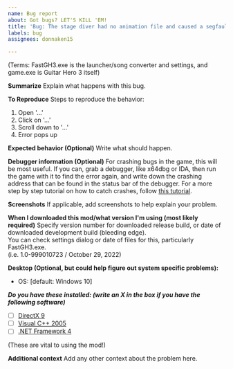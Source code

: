 ```yaml
---
name: Bug report
about: Got bugs? LET'S KILL 'EM!
title: 'Bug: The stage diver had no animation file and caused a segfault on my guitar'
labels: bug
assignees: donnaken15

---
```


(Terms: FastGH3.exe is the launcher/song converter and settings, and game.exe is Guitar Hero 3 itself)

**Summarize**
Explain what happens with this bug.


**To Reproduce**
Steps to reproduce the behavior:
1. Open '...'
2. Click on '...'
3. Scroll down to '...'
4. Error pops up

**Expected behavior (Optional)**
Write what should happen.


**Debugger information (Optional)**
For crashing bugs in the game, this will be most useful. If you can, grab a debugger, like x64dbg or IDA, then run the game with it to find the error again, and write down the crashing address that can be found in the status bar of the debugger.
For a more step by step tutorial on how to catch crashes, follow [this tutorial](https://ghwt.de/wiki/#/sdk/debuggingcrashes?id=debugging-crashes).


**Screenshots**
If applicable, add screenshots to help explain your problem.


**When I downloaded this mod/what version I'm using (most likely required)**
Specify version number for downloaded release build, or date of downloaded development build (bleeding edge).<br>
You can check settings dialog or date of files for this, particularly FastGH3.exe.<br>
(i.e. 1.0-999010723 / October 29, 2022)


**Desktop (Optional, but could help figure out system specific problems):**
 - OS: [default: Windows 10]

***Do you have these installed: (write an X in the box if you have the following software)***
 - [  ] [DirectX 9](http://localhost/fastgh3/redist.php?f=1)
 - [  ] [Visual C++ 2005](http://localhost/fastgh3/redist.php?f=2)
 - [  ] [.NET Framework 4](http://localhost/fastgh3/redist.php?f=3)

(These are vital to using the mod!)

**Additional context**
Add any other context about the problem here.
